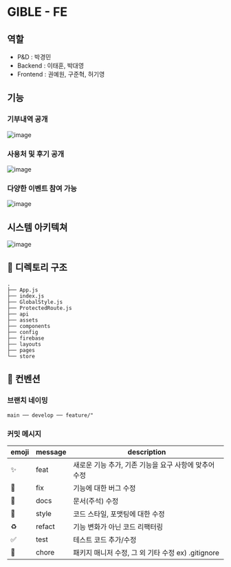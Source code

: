 # GIBLE - FE
## 역할
- P&D : 박경민
- Backend : 이태훈, 박대영
- Frontend : 권예원, 구준혁, 허기영

## 기능
### 기부내역 공개
![image](https://github.com/user-attachments/assets/ab0f5a10-cb3a-4844-9e9f-aed8a56e80b9)
### 사용처 및 후기 공개
![image](https://github.com/user-attachments/assets/93488253-c23a-405b-91c5-daebaa40d3bb)
### 다양한 이벤트 참여 가능
![image](https://github.com/user-attachments/assets/35876c64-ff15-438f-b0c7-ed10f79c1b36)
## 시스템 아키텍쳐
![image](https://github.com/user-attachments/assets/0b18c9da-0f49-4652-bd2b-7d6202f428dc)


## 📌 디렉토리 구조
```
.
├── App.js   
├── index.js
├── GlobalStyle.js
├── ProtectedRoute.js
├── api
├── assets
├── components
├── config
├── firebase
├── layouts
├── pages
└── store
```

## 📌 컨벤션 

### 브랜치 네이밍 
```
main ── develop ── feature/"
```
### 커밋 메시지

| emoji | message | description |
| --- | --- | --- |
| :sparkles: | feat | 새로운 기능 추가, 기존 기능을 요구 사항에 맞추어 수정 |
| :bug: | fix | 기능에 대한 버그 수정 |
| :closed_book: | docs | 문서(주석) 수정 |
| :art: | style | 코드 스타일, 포맷팅에 대한 수정 |
| :recycle: | refact | 기능 변화가 아닌 코드 리팩터링 |
| :white_check_mark: | test | 테스트 코드 추가/수정 |
| :pushpin: | chore | 패키지 매니저 수정, 그 외 기타 수정 ex) .gitignore |
